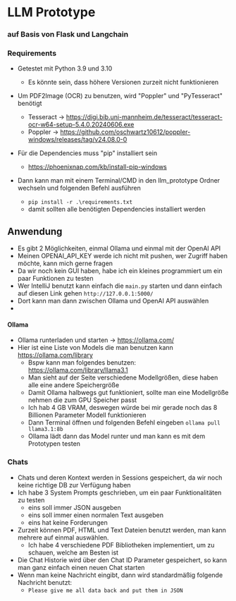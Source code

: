 # LLM Prototype
### auf Basis von Flask und Langchain

### Requirements
- Getestet mit Python 3.9 und 3.10
  - Es könnte sein, dass höhere Versionen zurzeit nicht funktionieren
- Um PDF2Image (OCR) zu benutzen, wird "Poppler" und "PyTesseract" benötigt
  - Tesseract -> https://digi.bib.uni-mannheim.de/tesseract/tesseract-ocr-w64-setup-5.4.0.20240606.exe
  - Poppler -> https://github.com/oschwartz10612/poppler-windows/releases/tag/v24.08.0-0

- Für die Dependencies muss "pip" installiert sein
  - https://phoenixnap.com/kb/install-pip-windows 
- Dann kann man mit einem Terminal/CMD in den llm_prototype Ordner wechseln und folgenden Befehl ausführen
  - `pip install -r .\requirements.txt`
  - damit sollten alle benötigten Dependencies installiert werden

## Anwendung
- Es gibt 2 Möglichkeiten, einmal Ollama und einmal mit der OpenAI API
- Meinen OPENAI_API_KEY werde ich nicht mit pushen, wer Zugriff haben möchte, kann mich gerne fragen
- Da wir noch kein GUI haben, habe ich ein kleines programmiert um ein paar Funktionen zu testen
- Wer IntelliJ benutzt kann einfach die `main.py` starten und dann einfach auf diesen Link gehen `http://127.0.0.1:5000/`
- Dort kann man dann zwischen Ollama und OpenAI API auswählen
- 
#### Ollama
- Ollama runterladen und starten -> https://ollama.com/
- Hier ist eine Liste von Models die man benutzen kann https://ollama.com/library
  - Bspw kann man folgendes benutzen: https://ollama.com/library/llama3.1
  - Man sieht auf der Seite verschiedene Modellgrößen, diese haben alle eine andere Speichergröße
  - Damit Ollama halbwegs gut funktioniert, sollte man eine Modellgröße nehmen die zum GPU Speicher passt
  - Ich hab 4 GB VRAM, deswegen würde bei mir gerade noch das 8 Billionen Parameter Modell funktionieren
  - Dann Terminal öffnen und folgenden Befehl eingeben `ollama pull llama3.1:8b`
  - Ollama lädt dann das Model runter und man kann es mit dem Prototypen testen

### Chats
- Chats und deren Kontext werden in Sessions gespeichert, da wir noch keine richtige DB zur Verfügung haben
- Ich habe 3 System Prompts geschrieben, um ein paar Funktionalitäten zu testen
  - eins soll immer JSON ausgeben
  - eins soll immer einen normalen Text ausgeben
  - eins hat keine Forderungen
- Zurzeit können PDF, HTML und Text Dateien benutzt werden, man kann mehrere auf einmal auswählen.
  - Ich habe 4 verschiedene PDF Bibliotheken implementiert, um zu schauen, welche am Besten ist
- Die Chat Historie wird über den Chat ID Parameter gespeichert, so kann man ganz einfach einen neuen Chat starten
- Wenn man keine Nachricht eingibt, dann wird standardmäßig folgende Nachricht benutzt:
  - `Please give me all data back and put them in JSON`







